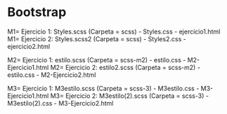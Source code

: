 # Bootstrap

M1= Ejercicio 1:  Styles.scss (Carpeta = scss) - Styles.css - ejercicio1.html
M1= Ejercicio 2:  Styles.scss2 (Carpeta = scss) - Styles2.css - ejercicio2.html

M2= Ejercicio 1: estilo.scss (Carpeta = scss-m2) - estilo.css - M2-Ejercicio1.html
M2= Ejercicio 2: estilo2.scss (Carpeta = scss-m2) - estilo.css - M2-Ejercicio2.html

M3= Ejercicio 1: M3estilo.scss (Carpeta = scss-3) - M3estilo.css - M3-Ejercicio1.html
M3= Ejercicio 2: M3estilo(2).scss (Carpeta = scss-3) - M3estilo(2).css - M3-Ejercicio2.html